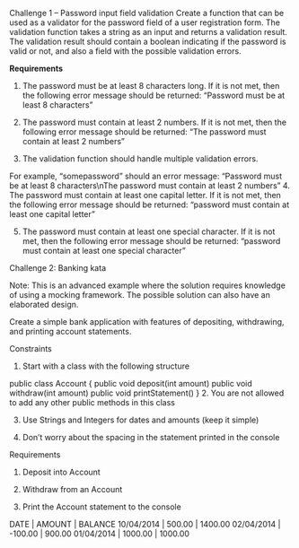 Challenge 1 – Password input field validation
Create a function that can be used as a validator for the password field of a user registration form. The validation function takes a string as an input and returns a validation result. The validation result should contain a boolean indicating if the password is valid or not, and also a field with the possible validation errors.

**Requirements**

1. The password must be at least 8 characters long. If it is not met, then the following error message should be returned: “Password must be at least 8 characters”

2. The password must contain at least 2 numbers. If it is not met, then the following error message should be returned: “The password must contain at least 2 numbers”

3. The validation function should handle multiple validation errors.

For example, “somepassword” should an error message: “Password must be at least 8 characters\nThe password must contain at least 2 numbers” 4. The password must contain at least one capital letter. If it is not met, then the following error message should be returned: “password must contain at least one capital letter”

5. The password must contain at least one special character. If it is not met, then the following error message should be returned: “password must contain at least one special character”

Challenge 2: Banking kata

Note: This is an advanced example where the solution requires knowledge of using a mocking framework. The possible solution can also have an elaborated design.

Create a simple bank application with features of depositing, withdrawing, and printing account statements.

Constraints

1. Start with a class with the following structure

public class Account {
public void deposit(int amount)
public void withdraw(int amount)
public void printStatement()
} 2. You are not allowed to add any other public methods in this class

3. Use Strings and Integers for dates and amounts (keep it simple)

4. Don’t worry about the spacing in the statement printed in the console

Requirements

1. Deposit into Account

2. Withdraw from an Account

3. Print the Account statement to the console

DATE | AMOUNT | BALANCE
10/04/2014 | 500.00 | 1400.00
02/04/2014 | -100.00 | 900.00
01/04/2014 | 1000.00 | 1000.00
